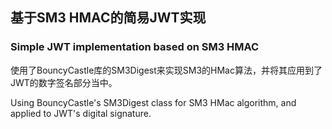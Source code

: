 ## 基于SM3 HMAC的简易JWT实现
### Simple JWT implementation based on SM3 HMAC

使用了BouncyCastle库的SM3Digest来实现SM3的HMac算法，并将其应用到了JWT的数字签名部分当中。

Using BouncyCastle's SM3Digest class for SM3 HMac algorithm, and applied to JWT's digital signature.

